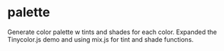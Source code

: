 # palette
Generate color palette w tints and shades for each color. Expanded the Tinycolor.js demo and using mix.js for tint and shade functions.
